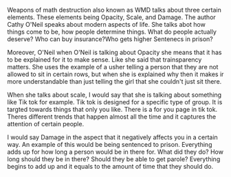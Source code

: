 Weapons of math destruction also known as WMD talks about three certain elements. These elements being Opacity, Scale, and Damage. The author Cathy O'Neil speaks about modern aspects of life. She talks abot how things come to be, how people determine things. What do people actually deserve? Who can buy insurance?Who gets higher Sentenecs in prison?

Moreover, O'Neil when O'Neil is talking about Opacity she means that it has to be explained for it to make sense. Like she said that trainsparency matters. She uses the example of a usher telling a person that they are not allowed to sit in certain rows, but when she is explained why then it makes ir more understandable than just telling the girl that she couldn't just sit there.

When she talks about scale, I would say that she is talking about something like Tik tok for example. Tik tok is designed for a specific type of group. It is targted towards things that only you like. There is a for you page in tik tok. Theres different trends that happen almost all the time and it captures the attention of certain people.

I would say Damage in the aspect that it negatively affects you in a certain way. An example of this would be being sentenced to prison. Everything adds up for how long a person would be in there for. What did they do? How long should they be in there? Should they be able to get parole? Everything begins to add up and it equals to the amount of time that they should do.
